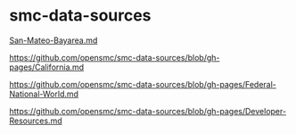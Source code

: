 # smc-data-sources

[San-Mateo-Bayarea.md](https://github.com/opensmc/smc-data-sources/blob/gh-pages/San-Mateo-Bayarea.md)

https://github.com/opensmc/smc-data-sources/blob/gh-pages/California.md

https://github.com/opensmc/smc-data-sources/blob/gh-pages/Federal-National-World.md

https://github.com/opensmc/smc-data-sources/blob/gh-pages/Developer-Resources.md
